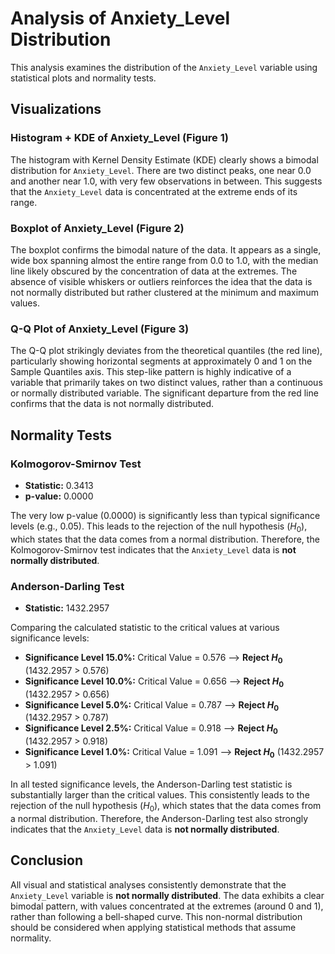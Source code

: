 # Analysis of Anxiety_Level Distribution

This analysis examines the distribution of the `Anxiety_Level` variable using statistical plots and normality tests.

## Visualizations

### Histogram + KDE of Anxiety_Level (Figure 1)

The histogram with Kernel Density Estimate (KDE) clearly shows a bimodal distribution for `Anxiety_Level`. There are two distinct peaks, one near 0.0 and another near 1.0, with very few observations in between. This suggests that the `Anxiety_Level` data is concentrated at the extreme ends of its range.

### Boxplot of Anxiety_Level (Figure 2)

The boxplot confirms the bimodal nature of the data. It appears as a single, wide box spanning almost the entire range from 0.0 to 1.0, with the median line likely obscured by the concentration of data at the extremes. The absence of visible whiskers or outliers reinforces the idea that the data is not normally distributed but rather clustered at the minimum and maximum values.

### Q-Q Plot of Anxiety_Level (Figure 3)

The Q-Q plot strikingly deviates from the theoretical quantiles (the red line), particularly showing horizontal segments at approximately 0 and 1 on the Sample Quantiles axis. This step-like pattern is highly indicative of a variable that primarily takes on two distinct values, rather than a continuous or normally distributed variable. The significant departure from the red line confirms that the data is not normally distributed.

## Normality Tests

### Kolmogorov-Smirnov Test

* **Statistic:** 0.3413
* **p-value:** 0.0000

The very low p-value (0.0000) is significantly less than typical significance levels (e.g., 0.05). This leads to the rejection of the null hypothesis ($H_0$), which states that the data comes from a normal distribution. Therefore, the Kolmogorov-Smirnov test indicates that the `Anxiety_Level` data is **not normally distributed**.

### Anderson-Darling Test

* **Statistic:** 1432.2957

Comparing the calculated statistic to the critical values at various significance levels:

* **Significance Level 15.0%:** Critical Value = 0.576 --> **Reject $H_0$** (1432.2957 > 0.576)
* **Significance Level 10.0%:** Critical Value = 0.656 --> **Reject $H_0$** (1432.2957 > 0.656)
* **Significance Level 5.0%:** Critical Value = 0.787 --> **Reject $H_0$** (1432.2957 > 0.787)
* **Significance Level 2.5%:** Critical Value = 0.918 --> **Reject $H_0$** (1432.2957 > 0.918)
* **Significance Level 1.0%:** Critical Value = 1.091 --> **Reject $H_0$** (1432.2957 > 1.091)

In all tested significance levels, the Anderson-Darling test statistic is substantially larger than the critical values. This consistently leads to the rejection of the null hypothesis ($H_0$), which states that the data comes from a normal distribution. Therefore, the Anderson-Darling test also strongly indicates that the `Anxiety_Level` data is **not normally distributed**.

## Conclusion

All visual and statistical analyses consistently demonstrate that the `Anxiety_Level` variable is **not normally distributed**. The data exhibits a clear bimodal pattern, with values concentrated at the extremes (around 0 and 1), rather than following a bell-shaped curve. This non-normal distribution should be considered when applying statistical methods that assume normality.